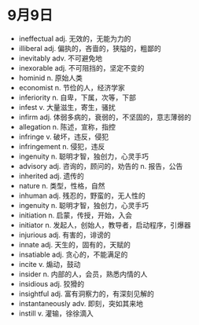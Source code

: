# 9月9日

- ineffectual adj. 无效的，无能为力的
- illiberal adj. 偏执的，吝啬的，狭隘的，粗鄙的
- inevitably adv. 不可避免地
- inexorable adj. 不可阻挡的，坚定不变的
- hominid n. 原始人类
- economist n. 节俭的人，经济学家
- inferiority n. 自卑，下属，次等，下部
- infest v. 大量滋生，寄生，骚扰
- infirm adj. 体弱多病的，衰弱的，不坚固的，意志薄弱的
- allegation n. 陈述，宣称，指控
- infringe v. 破坏，违反，侵犯
- infringement n. 侵犯，违反
- ingenuity n. 聪明才智，独创力，心灵手巧
- advisory adj. 咨询的，顾问的，劝告的 n. 报告，公告
- inherited adj. 遗传的
- nature n. 类型，性格，自然
- inhuman adj. 残忍的，野蛮的，无人性的
- ingenuity n. 聪明才智，独创力，心灵手巧
- initiation n. 启蒙，传授，开始，入会
- initiator n. 发起人，创始人，教导者，启动程序，引爆器
- injurious adj. 有害的，诽谤的
- innate adj. 天生的，固有的，天赋的
- insatiable adj. 贪心的，不能满足的
- incite v. 煽动，鼓动
- insider n. 内部的人，会员，熟悉内情的人
- insidious adj. 狡猾的
- insightful adj. 富有洞察力的，有深刻见解的
- instantaneously adv. 即刻，突如其来地
- instill v. 灌输，徐徐滴入
